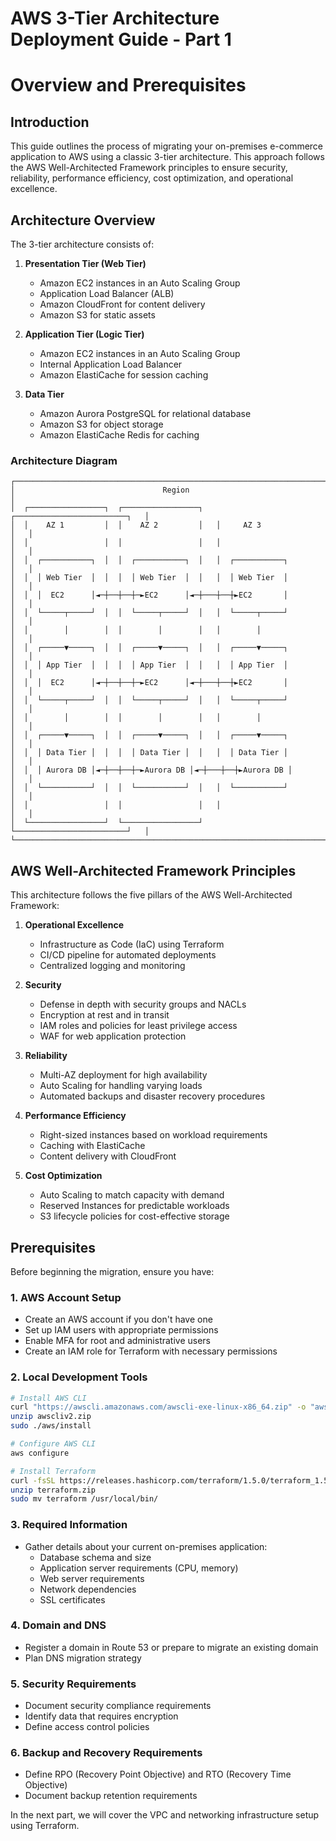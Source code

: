 # AWS 3-Tier Architecture Deployment Guide - Part 1
# Overview and Prerequisites

## Introduction

This guide outlines the process of migrating your on-premises e-commerce application to AWS using a classic 3-tier architecture. This approach follows the AWS Well-Architected Framework principles to ensure security, reliability, performance efficiency, cost optimization, and operational excellence.

## Architecture Overview

The 3-tier architecture consists of:

1. **Presentation Tier (Web Tier)**
   - Amazon EC2 instances in an Auto Scaling Group
   - Application Load Balancer (ALB)
   - Amazon CloudFront for content delivery
   - Amazon S3 for static assets

2. **Application Tier (Logic Tier)**
   - Amazon EC2 instances in an Auto Scaling Group
   - Internal Application Load Balancer
   - Amazon ElastiCache for session caching

3. **Data Tier**
   - Amazon Aurora PostgreSQL for relational database
   - Amazon S3 for object storage
   - Amazon ElastiCache Redis for caching

### Architecture Diagram

```
┌───────────────────────────────────────────────────────────────────────────┐
│                                 Region                                     │
│  ┌─────────────────┐  ┌─────────────────┐   ┌─────────────────────────┐   │
│  │    AZ 1         │  │    AZ 2         │   │     AZ 3                │   │
│  │                 │  │                 │   │                         │   │
│  │  ┌───────────┐  │  │  ┌───────────┐  │   │  ┌───────────┐          │   │
│  │  │ Web Tier  │  │  │  │ Web Tier  │  │   │  │ Web Tier  │          │   │
│  │  │  EC2      │◄─┼──┼──┼─►EC2      │◄─┼───┼──┼►EC2       │          │   │
│  │  └─────┬─────┘  │  │  └─────┬─────┘  │   │  └─────┬─────┘          │   │
│  │        │        │  │        │        │   │        │                │   │
│  │  ┌─────▼─────┐  │  │  ┌─────▼─────┐  │   │  ┌─────▼─────┐          │   │
│  │  │ App Tier  │  │  │  │ App Tier  │  │   │  │ App Tier  │          │   │
│  │  │  EC2      │◄─┼──┼──┼─►EC2      │◄─┼───┼──┼►EC2       │          │   │
│  │  └─────┬─────┘  │  │  └─────┬─────┘  │   │  └─────┬─────┘          │   │
│  │        │        │  │        │        │   │        │                │   │
│  │  ┌─────▼─────┐  │  │  ┌─────▼─────┐  │   │  ┌─────▼─────┐          │   │
│  │  │ Data Tier │  │  │  │ Data Tier │  │   │  │ Data Tier │          │   │
│  │  │ Aurora DB │◄─┼──┼──┼─►Aurora DB │◄─┼───┼──┼►Aurora DB │          │   │
│  │  └───────────┘  │  │  └───────────┘  │   │  └───────────┘          │   │
│  │                 │  │                 │   │                         │   │
│  └─────────────────┘  └─────────────────┘   └─────────────────────────┘   │
└───────────────────────────────────────────────────────────────────────────┘
```

## AWS Well-Architected Framework Principles

This architecture follows the five pillars of the AWS Well-Architected Framework:

1. **Operational Excellence**
   - Infrastructure as Code (IaC) using Terraform
   - CI/CD pipeline for automated deployments
   - Centralized logging and monitoring

2. **Security**
   - Defense in depth with security groups and NACLs
   - Encryption at rest and in transit
   - IAM roles and policies for least privilege access
   - WAF for web application protection

3. **Reliability**
   - Multi-AZ deployment for high availability
   - Auto Scaling for handling varying loads
   - Automated backups and disaster recovery procedures

4. **Performance Efficiency**
   - Right-sized instances based on workload requirements
   - Caching with ElastiCache
   - Content delivery with CloudFront

5. **Cost Optimization**
   - Auto Scaling to match capacity with demand
   - Reserved Instances for predictable workloads
   - S3 lifecycle policies for cost-effective storage

## Prerequisites

Before beginning the migration, ensure you have:

### 1. AWS Account Setup

- Create an AWS account if you don't have one
- Set up IAM users with appropriate permissions
- Enable MFA for root and administrative users
- Create an IAM role for Terraform with necessary permissions

### 2. Local Development Tools

```bash
# Install AWS CLI
curl "https://awscli.amazonaws.com/awscli-exe-linux-x86_64.zip" -o "awscliv2.zip"
unzip awscliv2.zip
sudo ./aws/install

# Configure AWS CLI
aws configure

# Install Terraform
curl -fsSL https://releases.hashicorp.com/terraform/1.5.0/terraform_1.5.0_linux_amd64.zip -o terraform.zip
unzip terraform.zip
sudo mv terraform /usr/local/bin/
```

### 3. Required Information

- Gather details about your current on-premises application:
  - Database schema and size
  - Application server requirements (CPU, memory)
  - Web server requirements
  - Network dependencies
  - SSL certificates

### 4. Domain and DNS

- Register a domain in Route 53 or prepare to migrate an existing domain
- Plan DNS migration strategy

### 5. Security Requirements

- Document security compliance requirements
- Identify data that requires encryption
- Define access control policies

### 6. Backup and Recovery Requirements

- Define RPO (Recovery Point Objective) and RTO (Recovery Time Objective)
- Document backup retention requirements

In the next part, we will cover the VPC and networking infrastructure setup using Terraform. 